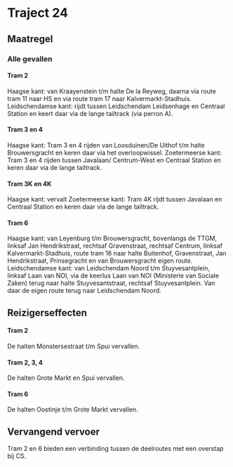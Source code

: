 # Traject 24
## Maatregel
### Alle gevallen

#### Tram 2
Haagse kant: van Kraayenstein t/m halte De la Reyweg, daarna via route tram 11 naar HS en via route tram 17 naar Kalvermarkt-Stadhuis.
Leidschendamse kant: rijdt tussen Leidschendam Leidsenhage en Centraal Station en keert daar via de lange tailtrack (via perron A).

#### Tram 3 en 4
Haagse kant: Tram 3 en 4 rijden van Loosduinen/De Uithof t/m halte Brouwersgracht en keren daar via het overloopwissel.
Zoetermeerse kant: Tram 3 en 4 rijden tussen Javalaan/ Centrum-West en Centraal Station en keren daar via de lange tailtrack.

#### Tram 3K en 4K
Haagse kant: vervalt
Zoetermeerse kant: Tram 4K rijdt tussen Javalaan en Centraal Station en keren daar via de lange tailtrack.

#### Tram 6
Haagse kant: van Leyenburg t/m Brouwersgracht, bovenlangs de TTGM, linksaf Jan Hendrikstraat, rechtsaf Gravenstraat, rechtsaf Centrum, linksaf Kalvermarkt-Stadhuis, route tram 16 naar halte Buitenhof, Gravenstraat, Jan Hendrikstraat, Prinsegracht en van Brouwersgracht eigen route.  
Leidschendamse kant: van Leidschendam Noord t/m Stuyvesantplein, linksaf Laan van NOI, via de keerlus Laan van NOI (Ministerie van Sociale Zaken) terug naar halte Stuyvesantstraat, rechtsaf Stuyvesantplein. Van daar de eigen route terug naar Leidschendam Noord.

## Reizigerseffecten

#### Tram 2
De halten Monstersestraat t/m Spui vervallen.

#### Tram 2, 3, 4
De halten Grote Markt en Spui vervallen.

#### Tram 6
De halten Oostinje t/m Grote Markt vervallen.

## Vervangend vervoer
Tram 2 en 6 bieden een verbinding tussen de deelroutes met een overstap bij CS.
